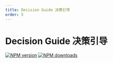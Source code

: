 ```yaml
---
title: Decision Guide 决策引导
order: 5
---
```


# Decision Guide 决策引导

[![NPM version][version-image]][version-url] [![NPM downloads][download-image]][download-url]

[version-image]: http://img.shields.io/npm/v/@arvinxu/decision-guide.svg?color=deepgreen&label=latest
[version-url]: http://npmjs.org/package/@arvinxu/decision-guide
[download-image]: https://img.shields.io/npm/dm/@arvinxu/decision-guide.svg
[download-url]: https://github.com/arvinxx/components/tree/master/packages/decision-guide

<code src='./examples/DecisionGuide/demo.tsx' />

<API src='../../../packages/decision-guide/src/index.tsx'></API>
